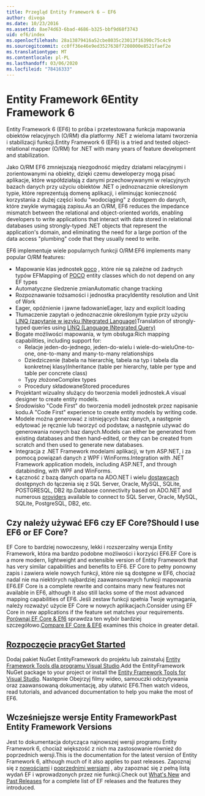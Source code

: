```yaml
---
title: Przegląd Entity Framework 6 — EF6
author: divega
ms.date: 10/23/2016
ms.assetid: 8ae74d63-6bad-4686-b325-bbf9d68f3743
uid: ef6/index
ms.openlocfilehash: 28a13879416a52cbe8035c23013f16390c75c4c9
ms.sourcegitcommit: cc0ff36e46e9ed3527638f7208000e8521faef2e
ms.translationtype: MT
ms.contentlocale: pl-PL
ms.lasthandoff: 03/06/2020
ms.locfileid: "78416333"
---
```

# <a name="entity-framework-6"></a><span data-ttu-id="ce3cc-102">Entity Framework 6</span><span class="sxs-lookup"><span data-stu-id="ce3cc-102">Entity Framework 6</span></span>
<span data-ttu-id="ce3cc-103">Entity Framework 6 (EF6) to próba i przetestowana funkcja mapowania obiektów relacyjnych (O/RM) dla platformy .NET z wieloma latami tworzenia i stabilizacji funkcji.</span><span class="sxs-lookup"><span data-stu-id="ce3cc-103">Entity Framework 6 (EF6) is a tried and tested object-relational mapper (O/RM) for .NET with many years of feature development and stabilization.</span></span>

<span data-ttu-id="ce3cc-104">Jako O/RM EF6 zmniejszają niezgodność między działami relacyjnymi i zorientowanymi na obiekty, dzięki czemu deweloperzy mogą pisać aplikacje, które współdziałają z danymi przechowywanymi w relacyjnych bazach danych przy użyciu obiektów .NET o jednoznacznie określonym typie, które reprezentują domenę aplikacji, i eliminując konieczność korzystania z dużej części kodu "wodociąging" z dostępem do danych, które zwykle wymagają zapisu.</span><span class="sxs-lookup"><span data-stu-id="ce3cc-104">As an O/RM, EF6 reduces the impedance mismatch between the relational and object-oriented worlds, enabling developers to write applications that interact with data stored in relational databases using strongly-typed .NET objects that represent the application's domain, and eliminating the need for a large portion of the data access "plumbing" code that they usually need to write.</span></span>

<span data-ttu-id="ce3cc-105">EF6 implementuje wiele popularnych funkcji O/RM:</span><span class="sxs-lookup"><span data-stu-id="ce3cc-105">EF6 implements many popular O/RM features:</span></span>
- <span data-ttu-id="ce3cc-106">Mapowanie klas jednostek [poco](xref:ef6/resources/glossary#poco) , które nie są zależne od żadnych typów EF</span><span class="sxs-lookup"><span data-stu-id="ce3cc-106">Mapping of [POCO](xref:ef6/resources/glossary#poco) entity classes which do not depend on any EF types</span></span>
- <span data-ttu-id="ce3cc-107">Automatyczne śledzenie zmian</span><span class="sxs-lookup"><span data-stu-id="ce3cc-107">Automatic change tracking</span></span>
- <span data-ttu-id="ce3cc-108">Rozpoznawanie tożsamości i jednostka pracy</span><span class="sxs-lookup"><span data-stu-id="ce3cc-108">Identity resolution and Unit of Work</span></span>
- <span data-ttu-id="ce3cc-109">Eager, opóźnienie i jawne ładowanie</span><span class="sxs-lookup"><span data-stu-id="ce3cc-109">Eager, lazy and explicit loading</span></span>
- <span data-ttu-id="ce3cc-110">Tłumaczenie zapytań o jednoznacznie określonym typie przy użyciu [LINQ (zapytanie w języku INtegrated Language)](https://aka.ms/AA6hsvu)</span><span class="sxs-lookup"><span data-stu-id="ce3cc-110">Translation of strongly-typed queries using [LINQ (Language INtegrated Query)](https://aka.ms/AA6hsvu)</span></span>
- <span data-ttu-id="ce3cc-111">Bogate możliwości mapowania, w tym obsługa:</span><span class="sxs-lookup"><span data-stu-id="ce3cc-111">Rich mapping capabilities, including support for:</span></span>
  - <span data-ttu-id="ce3cc-112">Relacje jeden-do-jednego, jeden-do-wielu i wiele-do-wielu</span><span class="sxs-lookup"><span data-stu-id="ce3cc-112">One-to-one, one-to-many and many-to-many relationships</span></span>
  - <span data-ttu-id="ce3cc-113">Dziedziczenie (tabela na hierarchię, tabela na typ i tabela dla konkretnej klasy)</span><span class="sxs-lookup"><span data-stu-id="ce3cc-113">Inheritance (table per hierarchy, table per type and table per concrete class)</span></span>
  - <span data-ttu-id="ce3cc-114">Typy złożone</span><span class="sxs-lookup"><span data-stu-id="ce3cc-114">Complex types</span></span>
  - <span data-ttu-id="ce3cc-115">Procedury składowane</span><span class="sxs-lookup"><span data-stu-id="ce3cc-115">Stored procedures</span></span>
- <span data-ttu-id="ce3cc-116">Projektant wizualny służący do tworzenia modeli jednostek.</span><span class="sxs-lookup"><span data-stu-id="ce3cc-116">A visual designer to create entity models.</span></span>
- <span data-ttu-id="ce3cc-117">Środowisko "Code First" do tworzenia modeli jednostek przez napisanie kodu.</span><span class="sxs-lookup"><span data-stu-id="ce3cc-117">A "Code First" experience to create entity models by writing code.</span></span>
- <span data-ttu-id="ce3cc-118">Modele można generować z istniejących baz danych, a następnie edytować je ręcznie lub tworzyć od podstaw, a następnie używać do generowania nowych baz danych.</span><span class="sxs-lookup"><span data-stu-id="ce3cc-118">Models can either be generated from existing databases and then hand-edited, or they can be created from scratch and then used to generate new databases.</span></span>
- <span data-ttu-id="ce3cc-119">Integracja z .NET Framework modelami aplikacji, w tym ASP.NET, i za pomocą powiązań danych z WPF i WinForms.</span><span class="sxs-lookup"><span data-stu-id="ce3cc-119">Integration with .NET Framework application models, including ASP.NET, and through databinding, with WPF and WinForms.</span></span>
- <span data-ttu-id="ce3cc-120">Łączność z bazą danych oparta na ADO.NET i wielu [dostawcach](xref:ef6/fundamentals/providers/index) dostępnych do łączenia się z SQL Server, Oracle, MySQL, SQLite, POSTGRESQL, DB2 itp.</span><span class="sxs-lookup"><span data-stu-id="ce3cc-120">Database connectivity based on ADO.NET and numerous [providers](xref:ef6/fundamentals/providers/index) available to connect to SQL Server, Oracle, MySQL, SQLite, PostgreSQL, DB2, etc.</span></span>

## <a name="should-i-use-ef6-or-ef-core"></a><span data-ttu-id="ce3cc-121">Czy należy używać EF6 czy EF Core?</span><span class="sxs-lookup"><span data-stu-id="ce3cc-121">Should I use EF6 or EF Core?</span></span>

<span data-ttu-id="ce3cc-122">EF Core to bardziej nowoczesny, lekki i rozszerzalny wersja Entity Framework, która ma bardzo podobne możliwości i korzyści EF6.</span><span class="sxs-lookup"><span data-stu-id="ce3cc-122">EF Core is a more modern, lightweight and extensible version of Entity Framework that has very similar capabilities and benefits to EF6.</span></span>
<span data-ttu-id="ce3cc-123">EF Core to pełny ponowny zapis i zawiera wiele nowych funkcji, które nie są dostępne w EF6, chociaż nadal nie ma niektórych najbardziej zaawansowanych funkcji mapowania EF6.</span><span class="sxs-lookup"><span data-stu-id="ce3cc-123">EF Core is a complete rewrite and contains many new features not available in EF6, although it also still lacks some of the most advanced mapping capabilities of EF6.</span></span>
<span data-ttu-id="ce3cc-124">Jeśli zestaw funkcji spełnia Twoje wymagania, należy rozważyć użycie EF Core w nowych aplikacjach.</span><span class="sxs-lookup"><span data-stu-id="ce3cc-124">Consider using EF Core in new applications if the feature set matches your requirements.</span></span>
<span data-ttu-id="ce3cc-125">[Porównaj EF Core &AMP; Ef6](xref:efcore-and-ef6/index) sprawdza ten wybór bardziej szczegółowo.</span><span class="sxs-lookup"><span data-stu-id="ce3cc-125">[Compare EF Core & EF6](xref:efcore-and-ef6/index) examines this choice in greater detail.</span></span>

## <a name="get-started"></a>[<span data-ttu-id="ce3cc-126">Rozpoczęcie pracy</span><span class="sxs-lookup"><span data-stu-id="ce3cc-126">Get Started</span></span>](xref:ef6/get-started)

<span data-ttu-id="ce3cc-127">Dodaj pakiet NuGet EntityFramework do projektu lub zainstaluj [Entity Framework Tools dla programu Visual Studio](https://aka.ms/AA6i8c5).</span><span class="sxs-lookup"><span data-stu-id="ce3cc-127">Add the EntityFramework NuGet package to your project or install the [Entity Framework Tools for Visual Studio](https://aka.ms/AA6i8c5).</span></span> <span data-ttu-id="ce3cc-128">Następnie Obejrzyj filmy wideo, samouczki odczytywania oraz zaawansowaną dokumentację, aby ułatwić EF6.</span><span class="sxs-lookup"><span data-stu-id="ce3cc-128">Then watch videos, read tutorials, and advanced documentation to help you make the most of EF6.</span></span>

## <a name="past-entity-framework-versions"></a><span data-ttu-id="ce3cc-129">Wcześniejsze wersje Entity Framework</span><span class="sxs-lookup"><span data-stu-id="ce3cc-129">Past Entity Framework Versions</span></span>

<span data-ttu-id="ce3cc-130">Jest to dokumentacja dotycząca najnowszej wersji programu Entity Framework 6, chociaż większość z nich ma zastosowanie również do poprzednich wersji.</span><span class="sxs-lookup"><span data-stu-id="ce3cc-130">This is the documentation for the latest version of Entity Framework 6, although much of it also applies to past releases.</span></span>
<span data-ttu-id="ce3cc-131">Zapoznaj się z [nowościami](xref:ef6/what-is-new/index) i [poprzednimi wersjami](xref:ef6/what-is-new/past-releases) , aby zapoznać się z pełną listą wydań EF i wprowadzonych przez nie funkcji.</span><span class="sxs-lookup"><span data-stu-id="ce3cc-131">Check out [What's New](xref:ef6/what-is-new/index) and [Past Releases](xref:ef6/what-is-new/past-releases) for a complete list of EF releases and the features they introduced.</span></span>

